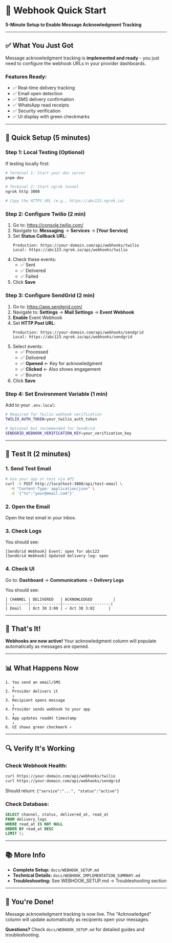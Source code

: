 # 🚀 Webhook Quick Start

**5-Minute Setup to Enable Message Acknowledgment Tracking**

---

## ✅ What You Just Got

Message acknowledgment tracking is **implemented and ready** - you just need to configure the webhook URLs in your provider dashboards.

### Features Ready:
- ✅ Real-time delivery tracking
- ✅ Email open detection
- ✅ SMS delivery confirmation  
- ✅ WhatsApp read receipts
- ✅ Security verification
- ✅ UI display with green checkmarks

---

## 🔧 Quick Setup (5 minutes)

### Step 1: Local Testing (Optional)

If testing locally first:

```bash
# Terminal 1: Start your dev server
pnpm dev

# Terminal 2: Start ngrok tunnel
ngrok http 3000

# Copy the HTTPS URL (e.g., https://abc123.ngrok.io)
```

### Step 2: Configure Twilio (2 min)

1. Go to: https://console.twilio.com/
2. Navigate to: **Messaging** → **Services** → **[Your Service]**
3. Set **Status Callback URL**:
   ```
   Production: https://your-domain.com/api/webhooks/twilio
   Local: https://abc123.ngrok.io/api/webhooks/twilio
   ```
4. Check these events:
   - ✅ Sent
   - ✅ Delivered  
   - ✅ Failed
5. Click **Save**

### Step 3: Configure SendGrid (2 min)

1. Go to: https://app.sendgrid.com/
2. Navigate to: **Settings** → **Mail Settings** → **Event Webhook**
3. **Enable** Event Webhook
4. Set **HTTP Post URL**:
   ```
   Production: https://your-domain.com/api/webhooks/sendgrid
   Local: https://abc123.ngrok.io/api/webhooks/sendgrid
   ```
5. Select events:
   - ✅ Processed
   - ✅ Delivered
   - ✅ **Opened** ← Key for acknowledgment
   - ✅ **Clicked** ← Also shows engagement
   - ✅ Bounce
6. Click **Save**

### Step 4: Set Environment Variable (1 min)

Add to your `.env.local`:

```bash
# Required for Twilio webhook verification
TWILIO_AUTH_TOKEN=your_twilio_auth_token

# Optional but recommended for SendGrid
SENDGRID_WEBHOOK_VERIFICATION_KEY=your_verification_key
```

---

## 🧪 Test It (2 minutes)

### 1. Send Test Email

```bash
# Use your app or test via API
curl -X POST http://localhost:3000/api/test-email \
  -H "Content-Type: application/json" \
  -d '{"to":"your@email.com"}'
```

### 2. Open the Email

Open the test email in your inbox.

### 3. Check Logs

You should see:
```
[SendGrid Webhook] Event: open for abc123
[SendGrid Webhook] Updated delivery log: open
```

### 4. Check UI

Go to: **Dashboard** → **Communications** → **Delivery Logs**

You should see:
```
| CHANNEL | DELIVERED   | ACKNOWLEDGED         |
|---------|-------------|---------------------|
| Email   | Oct 30 3:00 | ✓ Oct 30 3:02      |
```

---

## 🎯 That's It!

**Webhooks are now active!** Your acknowledgment column will populate automatically as messages are opened.

---

## 📊 What Happens Now

```
1. You send an email/SMS
   ↓
2. Provider delivers it
   ↓
3. Recipient opens message
   ↓
4. Provider sends webhook to your app
   ↓
5. App updates readAt timestamp
   ↓
6. UI shows green checkmark ✓
```

---

## 🔍 Verify It's Working

### Check Webhook Health:

```bash
curl https://your-domain.com/api/webhooks/twilio
curl https://your-domain.com/api/webhooks/sendgrid
```

Should return: `{"service":"...", "status":"active"}`

### Check Database:

```sql
SELECT channel, status, delivered_at, read_at
FROM delivery_logs
WHERE read_at IS NOT NULL
ORDER BY read_at DESC
LIMIT 5;
```

---

## 📚 More Info

- **Complete Setup:** `docs/WEBHOOK_SETUP.md`
- **Technical Details:** `docs/WEBHOOK_IMPLEMENTATION_SUMMARY.md`
- **Troubleshooting:** See WEBHOOK_SETUP.md → Troubleshooting section

---

## 🎉 You're Done!

Message acknowledgment tracking is now live. The "Acknowledged" column will update automatically as recipients open your messages.

**Questions?** Check `docs/WEBHOOK_SETUP.md` for detailed guides and troubleshooting.
